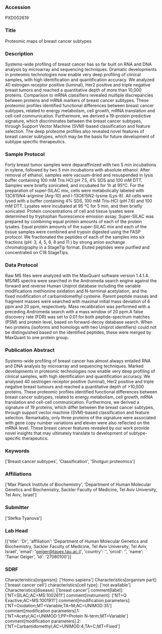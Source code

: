 ### Accession
PXD002619

### Title
Proteomic maps of breast cancer subtypes

### Description
Systems-wide profiling of breast cancer has so far built on RNA and DNA analysis by microarray and sequencing techniques. Dramatic developments in proteomic technologies now enable very deep profiling of clinical samples, with high identification and quantification accuracy. We analyzed 40 estrogen receptor positive (luminal), Her2 positive and triple negative breast tumors and reached a quantitative depth of more than 10,000 proteins. Comparison to mRNA classifiers revealed multiple discrepancies between proteins and mRNA markers of breast cancer subtypes. These proteomic profiles identified functional differences between breast cancer subtypes, related to energy metabolism, cell growth, mRNA translation and cell-cell communication. Furthermore, we derived a 19-protein predictive signature, which discriminates between the breast cancer subtypes, through Support Vector Machine (SVM)-based classification and feature selection. The deep proteome profiles also revealed novel features of breast cancer subtypes, which may be the basis for future development of subtype specific therapeutics.

### Sample Protocol
Forty breast tumor samples were deparaffinized with two 5 min incubations in xylene, followed by two 5 min incubations with absolute ethanol. After removal of ethanol, samples were vacuum-dried and resuspended in lysis buffer containing 100 mM Tris HCl pH 7.5, 4% SDS and 100 mM DTT. Samples were briefly sonicated, and incubated for 1h at 95°C. For the preparation of super-SILAC mix, cells were metabolically labeled with 13C615N4-arginine (Arg-10) and l-13C615N2-lysine (Lys-8). All cells were lysed with a buffer containing 4% SDS, 100 mM Tris-HCl (pH 7.6) and 100 mM DTT. Lysates were incubated at 95 °C for 5 min, and then briefly sonicated. Protein concentrations of cell and tissue lysates were determined by tryptophan fluorescence emission assay. Super-SILAC was prepared by combining equal protein amounts of each of the protein lysates. Equal protein amounts of the super-SILAC mix and each of the tissue samples were combined and trypsin digested using the FASP protocol. We fractionated the peptides of each of the samples into six fractions (pH: 3, 4, 5, 6, 8 and 11 ) by strong anion exchange chromatography in a StageTip format. Eluted peptides were purified and concentrated on C18 StageTips.

### Data Protocol
Raw MS files were analyzed with the MaxQuant software version 1.4.1.4. MS/MS spectra were searched in the Andromeda search engine against the forward and reverse Human Uniprot database including the variable modifications methionine oxidation and N-terminal acetylation, and the fixed modification of carbamidomethyl cysteine. Parent peptide masses and fragment masses were searched with maximal initial mass deviation of 6 ppm and 20 ppm, respectively. Mass recalibration was performed with a preceding Andromeda search with a mass window of 20 ppm.A false discovery rate (FDR) was set to 0.01 for both peptide-spectrum matches (PSM) and protein level, based on forward-decoy database search. When two proteins (isoforms and homologs with two Uniprot identifiers) could not be distinguished based on the identified peptides, these were merged by MaxQuant to one protein group.

### Publication Abstract
Systems-wide profiling of breast cancer has almost always entailed RNA and DNA analysis by microarray and sequencing techniques. Marked developments in proteomic technologies now enable very deep profiling of clinical samples, with high identification and quantification accuracy. We analysed 40 oestrogen receptor positive (luminal), Her2 positive and triple negative breast tumours and reached a quantitative depth of &gt;10,000 proteins. These proteomic profiles identified functional differences between breast cancer subtypes, related to energy metabolism, cell growth, mRNA translation and cell-cell communication. Furthermore, we derived a signature of 19 proteins, which differ between the breast cancer subtypes, through support vector machine (SVM)-based classification and feature selection. Remarkably, only three proteins of the signature were associated with gene copy number variations and eleven were also reflected on the mRNA level. These breast cancer features revealed by our work provide novel insights that may ultimately translate to development of subtype-specific therapeutics.

### Keywords
['Breast cancer subtypes', 'Classification', 'Shotgun proteomics']

### Affiliations
['Max Planck Institute of Biochemistry', 'Department of Human Molecular Genetics and Biochemistry, Sackler Faculty of Medicine, Tel Aviv University, Tel Aviv, Israel']

### Submitter
['Stefka Tyanova']

### Lab Head
[{'title': 'Dr', 'affiliation': 'Department of Human Molecular Genetics and Biochemistry, Sackler Faculty of Medicine, Tel Aviv University, Tel Aviv, Israel', 'email': 'geiger@tauex.tau.ac.il', 'country': '', 'orcid': '', 'name': 'Tamar Geiger', 'id': '27080100'}]

### SDRF
Characteristics[organism]: ['Homo sapiens']
Characteristics[organism part]: ['breast cancer cell']
characteristics[cell type]: ['not available']
Characteristics[disease]: ['breast cancer']
comment[label]: ['NT=SILAC;AC=MS:1002611']
comment[instrument]: ['NT=Q Exactive;AC=MS:1001911']
comment[modification parameters]: ['NT=Oxidation;MT=Variable;TA=M;AC=UNIMOD:35']
comment[modification parameters].1: ['NT=Acetyl;AC=UNIMOD:1;PP=Protein N-term;MT=Variable']
comment[modification parameters].2: ['NT=Carbamidomethyl;AC=UNIMOD:4;TA=C;MT=Fixed']

